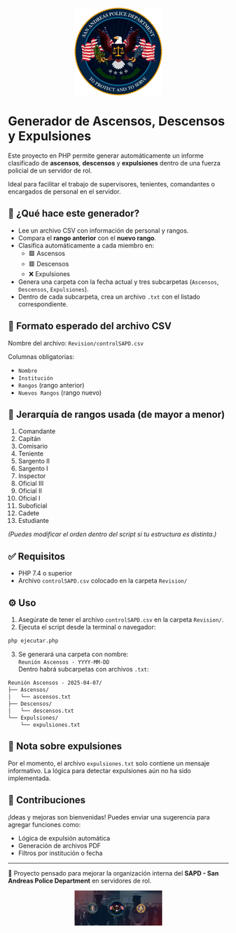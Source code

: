 <p align="center">
  <img src="assets/logoSAPD.png" alt="Logo SAPD" width="200"/>
</p>

# Generador de Ascensos, Descensos y Expulsiones

Este proyecto en PHP permite generar automáticamente un informe clasificado de **ascensos**, **descensos** y **expulsiones** dentro de una fuerza policial de un servidor de rol.

Ideal para facilitar el trabajo de supervisores, tenientes, comandantes o encargados de personal en el servidor.

## 📁 ¿Qué hace este generador?

- Lee un archivo CSV con información de personal y rangos.
- Compara el **rango anterior** con el **nuevo rango**.
- Clasifica automáticamente a cada miembro en:
  - 🟩 Ascensos
  - 🟥 Descensos
  - ❌ Expulsiones
- Genera una carpeta con la fecha actual y tres subcarpetas (`Ascensos`, `Descensos`, `Expulsiones`).
- Dentro de cada subcarpeta, crea un archivo `.txt` con el listado correspondiente.

## 📄 Formato esperado del archivo CSV

Nombre del archivo: `Revision/controlSAPD.csv`

Columnas obligatorias:

- `Nombre`
- `Institución`
- `Rangos` (rango anterior)
- `Nuevos Rangos` (rango nuevo)

## 🧠 Jerarquía de rangos usada (de mayor a menor)

1. Comandante  
2. Capitán  
3. Comisario  
4. Teniente  
5. Sargento II  
6. Sargento I  
7. Inspector  
8. Oficial III  
9. Oficial II  
10. Oficial I  
11. Suboficial  
12. Cadete  
13. Estudiante  

*(Puedes modificar el orden dentro del script si tu estructura es distinta.)*

## ✅ Requisitos

- PHP 7.4 o superior
- Archivo `controlSAPD.csv` colocado en la carpeta `Revision/`

## ⚙️ Uso

1. Asegúrate de tener el archivo `controlSAPD.csv` en la carpeta `Revision/`.
2. Ejecuta el script desde la terminal o navegador:

```bash
php ejecutar.php
```

3. Se generará una carpeta con nombre:  
   `Reunión Ascensos - YYYY-MM-DD`  
   Dentro habrá subcarpetas con archivos `.txt`:

```
Reunión Ascensos - 2025-04-07/
├── Ascensos/
│   └── ascensos.txt
├── Descensos/
│   └── descensos.txt
└── Expulsiones/
    └── expulsiones.txt
```

## 📌 Nota sobre expulsiones

Por el momento, el archivo `expulsiones.txt` solo contiene un mensaje informativo. La lógica para detectar expulsiones aún no ha sido implementada.

## 🤝 Contribuciones

¡Ideas y mejoras son bienvenidas! Puedes enviar una sugerencia para agregar funciones como:

- Lógica de expulsión automática
- Generación de archivos PDF
- Filtros por institución o fecha

---

📂 Proyecto pensado para mejorar la organización interna del **SAPD - San Andreas Police Department** en servidores de rol.

<p align="center">
  <img src="assets/bannerSAPD.png" alt="Banner SAPD" width="200"/>
</p>